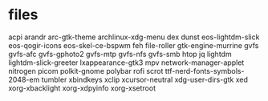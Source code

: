 # files


acpi
arandr
arc-gtk-theme
archlinux-xdg-menu
dex
dunst
eos-lightdm-slick
eos-qogir-icons
eos-skel-ce-bspwm
feh
file-roller
gtk-engine-murrine
gvfs
gvfs-afc
gvfs-gphoto2
gvfs-mtp
gvfs-nfs
gvfs-smb
htop
jq
lightdm
lightdm-slick-greeter
lxappearance-gtk3
mpv
network-manager-applet
nitrogen
picom
polkit-gnome
polybar
rofi
scrot
ttf-nerd-fonts-symbols-2048-em
tumbler
xbindkeys
xclip
xcursor-neutral
xdg-user-dirs-gtk
xed
xorg-xbacklight
xorg-xdpyinfo
xorg-xsetroot

